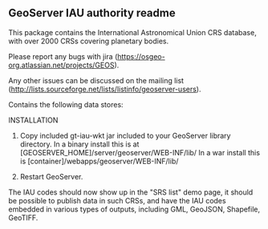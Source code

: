 GeoServer IAU authority readme
------------------------------

This package contains the International Astronomical Union CRS database,
with over 2000 CRSs covering planetary bodies.

Please report any bugs with jira (https://osgeo-org.atlassian.net/projects/GEOS).

Any other issues can be discussed on the mailing list (http://lists.sourceforge.net/lists/listinfo/geoserver-users).

Contains the following data stores:

INSTALLATION

1. Copy included gt-iau-wkt jar included to your 
   GeoServer library directory.  In a binary install this is at 
   [GEOSERVER_HOME]/server/geoserver/WEB-INF/lib/
   In a war install this is [container]/webapps/geoserver/WEB-INF/lib/

2. Restart GeoServer.

The IAU codes should now show up in the "SRS list" demo page, it should
be possible to publish data in such CRSs, and have the IAU codes embedded
in various types of outputs, including GML, GeoJSON, Shapefile, GeoTIFF.
